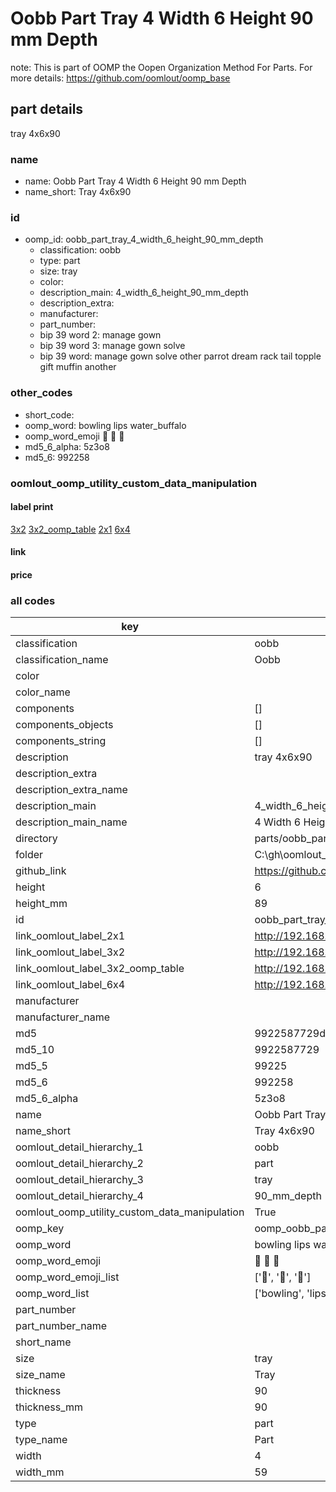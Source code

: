 # Oobb Part Tray 4 Width 6 Height 90 mm Depth  

note: This is part of OOMP the Oopen Organization Method For Parts. For more details: https://github.com/oomlout/oomp_base

##  part details
  



tray 4x6x90



### name
* name: Oobb Part Tray 4 Width 6 Height 90 mm Depth
* name_short: Tray 4x6x90 
### id
* oomp_id: oobb_part_tray_4_width_6_height_90_mm_depth
  * classification: oobb
  * type: part
  * size: tray
  * color: 
  * description_main: 4_width_6_height_90_mm_depth
  * description_extra: 
  * manufacturer: 
  * part_number: 
  * bip 39 word 2: manage gown
  * bip 39 word 3: manage gown solve
  * bip 39 word: manage gown solve other parrot dream rack tail topple gift muffin another

### other_codes
* short_code: 
* oomp_word: bowling lips water_buffalo
* oomp_word_emoji :bowling: :lips: :water_buffalo:
* md5_6_alpha: 5z3o8
* md5_6: 992258






### oomlout_oomp_utility_custom_data_manipulation
#### label print
[3x2](http://192.168.1.245:1112/?label=oomp%205z3o8)
[3x2_oomp_table](http://192.168.1.108:1112/?label=oomp%205z3o8)
[2x1](http://192.168.1.242:1112/?label=oomp%205z3o8)
[6x4](http://192.168.1.55:1112/?label=oomp%205z3o8)    

#### link

                              

#### price







### all codes 
| key | value |  
| --- | --- |  
| classification | oobb |  
| classification_name | Oobb |  
| color |  |  
| color_name |  |  
| components | [] |  
| components_objects | [] |  
| components_string | [] |  
| description | tray 4x6x90 |  
| description_extra |  |  
| description_extra_name |  |  
| description_main | 4_width_6_height_90_mm_depth |  
| description_main_name | 4 Width 6 Height 90 mm Depth |  
| directory | parts/oobb_part_tray_4_width_6_height_90_mm_depth |  
| folder | C:\gh\oomlout_oobb_version_4_generated_parts\parts\oobb_part_tray_4_width_6_height_90_mm_depth |  
| github_link | https://github.com/oomlout/oomlout_oomp_part_src/tree/main/parts/oobb_part_tray_4_width_6_height_90_mm_depth |  
| height | 6 |  
| height_mm | 89 |  
| id | oobb_part_tray_4_width_6_height_90_mm_depth |  
| link_oomlout_label_2x1 | http://192.168.1.242:1112/?label=oomp%205z3o8 |  
| link_oomlout_label_3x2 | http://192.168.1.245:1112/?label=oomp%205z3o8 |  
| link_oomlout_label_3x2_oomp_table | http://192.168.1.108:1112/?label=oomp%205z3o8 |  
| link_oomlout_label_6x4 | http://192.168.1.55:1112/?label=oomp%205z3o8 |  
| manufacturer |  |  
| manufacturer_name |  |  
| md5 | 9922587729dd56110a5039d19dd94c37 |  
| md5_10 | 9922587729 |  
| md5_5 | 99225 |  
| md5_6 | 992258 |  
| md5_6_alpha | 5z3o8 |  
| name | Oobb Part Tray 4 Width 6 Height 90 mm Depth |  
| name_short | Tray 4x6x90  |  
| oomlout_detail_hierarchy_1 | oobb |  
| oomlout_detail_hierarchy_2 | part |  
| oomlout_detail_hierarchy_3 | tray |  
| oomlout_detail_hierarchy_4 | 90_mm_depth |  
| oomlout_oomp_utility_custom_data_manipulation | True |  
| oomp_key | oomp_oobb_part_tray_4_width_6_height_90_mm_depth |  
| oomp_word | bowling lips water_buffalo |  
| oomp_word_emoji | :bowling: :lips: :water_buffalo: |  
| oomp_word_emoji_list | [':bowling:', ':lips:', ':water_buffalo:'] |  
| oomp_word_list | ['bowling', 'lips', 'water_buffalo'] |  
| part_number |  |  
| part_number_name |  |  
| short_name |  |  
| size | tray |  
| size_name | Tray |  
| thickness | 90 |  
| thickness_mm | 90 |  
| type | part |  
| type_name | Part |  
| width | 4 |  
| width_mm | 59 |  
